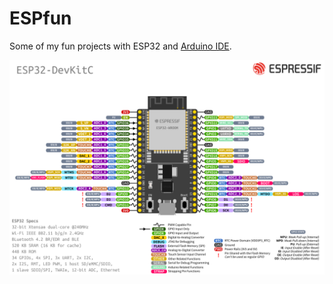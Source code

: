 # ESPfun

Some of my fun projects with ESP32 and [Arduino IDE](https://www.arduino.cc/en/software).

<div align="center">
<img src="./docs/ESP32-DevkitC-v4-pinout.png">
</div>
